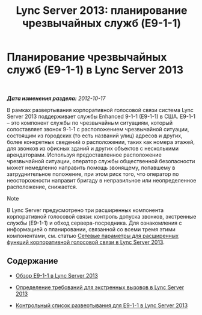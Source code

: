 ﻿---
title: 'Lync Server 2013: планирование чрезвычайных служб (E9-1-1)'
TOCTitle: Планирование чрезвычайных служб (E9-1-1)
ms:assetid: 0a76f97b-474a-4bc1-8cd3-28c7e2bb57b9
ms:mtpsurl: https://technet.microsoft.com/ru-ru/library/Gg398154(v=OCS.15)
ms:contentKeyID: 49308887
ms.date: 05/19/2016
mtps_version: v=OCS.15
ms.translationtype: HT
---

# Планирование чрезвычайных служб (E9-1-1) в Lync Server 2013

 

_**Дата изменения раздела:** 2012-10-17_

В рамках развертывания корпоративной голосовой связи система Lync Server 2013 поддерживает службы Enhanced 9-1-1 (E9-1-1) в США. E9-1-1 – это компонент службы по чрезвычайным ситуациям, который сопоставляет звонок 9-1-1 с расположением чрезвычайной ситуации, состоящим из городских (то есть названий улиц) адресов и других, более конкретных сведений о расположении, таких как номера этажей, для звонков из офисных зданий и других объектов с несколькими арендаторами. Используя предоставленное расположение чрезвычайной ситуации, оператор службы общественной безопасности может немедленно направить помощь звонящему, попавшему в затруднительное положение, при этом риск того, что оператор по неосторожности направит бригаду в неправильное или неопределенное расположение, снижается.

> [!note]  
> В Lync Server предусмотрено три расширенных компонента корпоративной голосовой связи: контроль допуска звонков, экстренные службы (E9-1-1) и обход сервера-посредника. Для ознакомления с информацией о планировании, связанной со всеми тремя этими компонентами, см. статью <a href="lync-server-2013-network-settings-for-the-advanced-enterprise-voice-features.md">Сетевые параметры для расширенных функций корпоративной голосовой связи в Lync Server 2013</a>.

## Содержание

  - [Обзор E9-1-1 в Lync Server 2013](lync-server-2013-overview-of-e9-1-1.md)

  - [Определение требований для экстренных вызовов в Lync Server 2013](lync-server-2013-defining-your-requirements-for-emergency-calls.md)

  - [Контрольный список развертывания для E9-1-1 в Lync Server 2013](lync-server-2013-deployment-checklist-for-e9-1-1.md)

